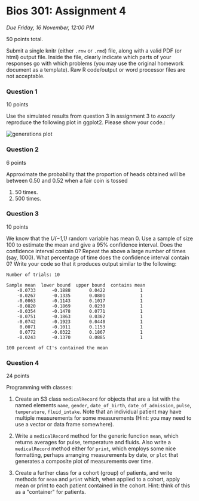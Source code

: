 # Bios 301: Assignment 4 #

*Due Friday, 16 November, 12:00 PM*

50 points total.

Submit a single knitr (either `.rnw` or `.rmd`) file, along with a valid PDF (or html) output file. Inside the file, clearly indicate which parts of your responses go with which problems (you may use the original homework document as a template). Raw R code/output or word processor files are not acceptable. 

### Question 1 ###

10 points

Use the simulated results from question 3 in assignment 3 to *exactly* reproduce the following plot in ggplot2. Please show your code.:

![generations plot](http://d.pr/i/Xh0d+)

### Question 2 ###

6 points

Approximate the probability that the proportion of heads obtained will be between 0.50 and 0.52 when a fair coin is tossed

1. 50 times.
2. 500 times.

### Question 3 ###

10 points

We know that the *U(−1,1)* random variable has mean 0. Use a sample of size 100 to estimate the mean and give a 95% confidence interval. Does the confidence interval contain 0? Repeat the above a large number of times (say, 1000). What percentage of time does the confidence interval contain 0? Write your code so that it produces output similar to the following:

    Number of trials: 10

    Sample mean  lower bound  upper bound  contains mean
        -0.0733      -0.1888       0.0422             1
        -0.0267      -0.1335       0.0801             1
        -0.0063      -0.1143       0.1017             1
        -0.0820      -0.1869       0.0230             1
        -0.0354      -0.1478       0.0771             1
        -0.0751      -0.1863       0.0362             1
        -0.0742      -0.1923       0.0440             1
         0.0071      -0.1011       0.1153             1
         0.0772      -0.0322       0.1867             1
        -0.0243      -0.1370       0.0885             1

    100 percent of CI's contained the mean

### Question 4 ###

24 points

Programming with classes:

1. Create an S3 class `medicalRecord` for objects that are a list with the named elements `name`, `gender`, `date_of_birth`, `date_of_admission`, `pulse`, `temperature`, `fluid_intake`. Note that an individual patient may have multiple measurements for some measurements (Hint: you may need to use a vector or data frame somewhere).

2. Write a `medicalRecord` method for the generic function `mean`, which returns averages for pulse, temperature and fluids. Also write a `medicalRecord` method either for `print`, which employs some nice formatting, perhaps arranging measurements by date, or `plot` that generates a composite plot of measurements over time.

3. Create a further class for a cohort (group) of patients, and write methods for `mean` and `print` which, when applied to a cohort, apply mean or print to each patient contained in the cohort. Hint: think of this as a "container" for patients.